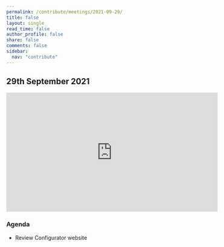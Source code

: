 ```yaml
---
permalink: /contribute/meetings/2021-09-29/
title: false
layout: single
read_time: false
author_profile: false
share: false
comments: false
sidebar:
  nav: "contribute"
---
```


## 29th September 2021

<iframe width="560" height="315" src="https://www.youtube.com/embed/D7rzhG2LWS0" title="YouTube video player" frameborder="0" allow="accelerometer; autoplay; clipboard-write; encrypted-media; gyroscope; picture-in-picture" allowfullscreen></iframe>

### Agenda
* Review Configurator website
